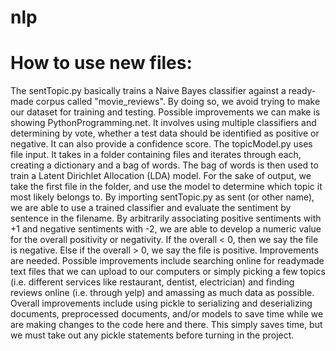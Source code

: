 # nlp

 # How to use new files:
 The sentTopic.py basically trains a Naive Bayes classifier against a ready-made corpus called "movie_reviews".
 By doing so, we avoid trying to make our dataset for training and testing. Possible improvements we can make
 is showing PythonProgramming.net. It involves using multiple classifiers and determining by vote, whether
 a test data should be identified as positive or negative. It can also provide a confidence score. The
 topicModel.py uses file input. It takes in a folder containing files and iterates through each, creating
 a dictionary and a bag of words. The bag of words is then used to train a Latent Dirichlet Allocation (LDA)
 model. For the sake of output, we take the first file in the folder, and use the model to determine
 which topic it most likely belongs to. By importing sentTopic.py as sent (or other name), we are able
 to use a trained classifier and evaluate the sentiment by sentence in the filename. By arbitrarily
 associating positive sentiments with +1 and negative sentiments with -2, we are able to develop a numeric
 value for the overall positivity or negativity. If the overall < 0, then we say the file is negative. Else
 if the overall > 0, we say the file is positive. Improvements are needed. Possible improvements include
 searching online for readymade text files that we can upload to our computers or simply picking a few topics (i.e.
 different services like restaurant, dentist, electrician)  and finding reviews online (i.e. through yelp) and
 amassing as much data as possible. Overall improvements include using pickle to serializing and deserializing
 documents, preprocessed documents, and/or models to save time while we are making changes to the code here and there.
 This simply saves time, but we must take out any pickle statements before turning in the project.
